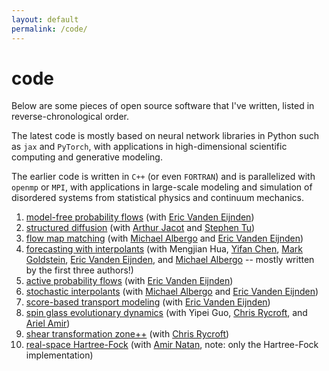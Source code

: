 ```yaml
---
layout: default 
permalink: /code/
---
```

# code
Below are some pieces of open source software that I've written, listed in reverse-chronological order. 

The latest code is mostly based on neural network libraries in Python such as `jax` and `PyTorch`, with applications in high-dimensional scientific computing and generative modeling. 

The earlier code is written in `C++` (or even `FORTRAN`) and is parallelized with `openmp` or `MPI`, with applications in large-scale modeling and simulation of disordered systems from statistical physics and continuum mechanics.

1. [model-free probability flows](https://github.com/nmboffi/vicsek_public) (with [Eric Vanden Eijnden](https://wp.nyu.edu/courantinstituteofmathematicalsciences-eve2/))
1. [structured diffusion](https://github.com/nmboffi/structured_diffusion_public) (with [Arthur Jacot](https://sites.google.com/view/arthurjacot) and [Stephen Tu](https://stephentu.github.io))
1. [flow map matching](https://github.com/nmboffi/flow_map_matching_public/tree/main) (with [Michael Albergo](http://malbergo.me) and [Eric Vanden Eijnden](https://wp.nyu.edu/courantinstituteofmathematicalsciences-eve2/))
1. [forecasting with interpolants](https://github.com/interpolants/forecasting) (with Mengjian Hua, [Yifan Chen](https://yifanc96.github.io), [Mark Goldstein](https://marikgoldstein.github.io), [Eric Vanden Eijnden](https://wp.nyu.edu/courantinstituteofmathematicalsciences-eve2/), and [Michael Albergo](http://malbergo.me) -- mostly written by the first three authors!)
1. [active probability flows](https://github.com/nmboffi/active_pflows) (with [Eric Vanden Eijnden](https://wp.nyu.edu/courantinstituteofmathematicalsciences-eve2/))
1. [stochastic interpolants](https://github.com/malbergo/stochastic-interpolants) (with [Michael Albergo](http://malbergo.me) and [Eric Vanden Eijnden](https://wp.nyu.edu/courantinstituteofmathematicalsciences-eve2/))
1. [score-based transport modeling](https://github.com/nmboffi/sbtm) (with [Eric Vanden Eijnden](https://wp.nyu.edu/courantinstituteofmathematicalsciences-eve2/))
1. [spin glass evolutionary dynamics](https://github.com/nmboffi/spin_glass_evodyn/tree/main) (with Yipei Guo, [Chris Rycroft](https://people.math.wisc.edu/~chr/), and [Ariel Amir](https://www.weizmann.ac.il/complex/amir/))
1. [shear transformation zone++](https://github.com/nmboffi/stzpp) (with [Chris Rycroft](https://people.math.wisc.edu/~chr/))
1. [real-space Hartree-Fock](https://real-space.org) (with [Amir Natan](http://www.eng.tau.ac.il/~amirn/), note: only the Hartree-Fock implementation)
